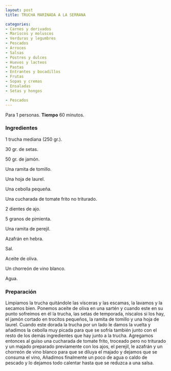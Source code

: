 ```yaml
---
layout: post
title: TRUCHA MARINADA A LA SERRANA

categories:
- Carnes y derivados
- Mariscos y moluscos
- Verduras y legumbres
- Pescados
- Arroces
- Salsas
- Postres y dulces
- Huevos y lacteos
- Pastas
- Entrantes y bocadillos
- Frutas
- Sopas y cremas
- Ensaladas
- Setas y hongos

- Pescados
---
```

Para 1 personas.
<b>Tiempo</b> 60 minutos.

<h3>Ingredientes</h3>

1 trucha mediana (250 gr.).

30 gr. de setas.

50 gr. de jamón.

Una ramita de tomillo.

Una hoja de laurel.

Una cebolla pequeña.

Una cucharada de tomate frito no triturado.

2 dientes de ajo.

5 granos de pimienta.

Una ramita de perejil.

Azafrán en hebra.

Sal.

Aceite de oliva.

Un chorreón de vino blanco.

Agua.

<h3>Preparación</h3>

Limpiamos la trucha quitándole las vísceras y las escamas, la lavamos y la secamos bien. Ponemos aceite de oliva en una sartén y cuando este en su punto sofreímos en él la trucha, las setas de temporada, níscalos si los hay, el jamón cortado en trocitos pequeños, la ramita de tomillo y una hoja de laurel. Cuando este dorada la trucha por un lado le damos la vuelta y añadimos la cebolla muy picada para que se sofría también junto con el resto de los demás ingredientes que hay junto a la trucha. Agregamos entonces al guiso una cucharada de tomate frito, troceado pero no triturado y un majado preparado previamente con los ajos, el perejil, le azafrán y un chorreón de vino blanco para que se diluya el majado y dejamos que se consuma el vino, Añadimos finalmente un poco de agua o caldo de pescado y lo dejamos todo calentar hasta que se reduzca a una salsa.

